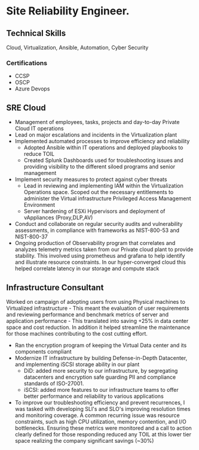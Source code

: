 # Site Reliability Engineer.

## Technical Skills
Cloud, Virtualization, Ansible, Automation, Cyber Security

### Certifications
- CCSP
- OSCP
- Azure Devops 

## SRE Cloud
- Management of employees, tasks, projects and day-to-day Private Cloud IT operations
- Lead on major escalations and incidents in the Virtualization plant 
- Implemented automated processes to improve efficiency and reliability
	- Adopted Ansible within IT operations and deployed playbooks to reduce TOIL
	- Created Splunk Dashboards used for troubleshooting issues and providing visibility to the different siloed programs and senior management
- Implement security measures to protect against cyber threats 
	- Lead in reviewing and implementing IAM within the Virtualization Operations space. Scoped out the necessary entitlements to administer the Virtual infrastructure Privileged Access Management Environment
	- Server hardening of ESXi Hypervisors and deployment of vAppliances (Proxy,DLP,AV)
-  Conduct and collaborate on regular security audits and vulnerability assessments, in compliance with frameworks as NIST-800-53 and NIST-800-37
- Ongoing production of Observability program that correlates and analyzes telemetry metrics taken from our Private cloud plant to provide stability. This involved using prometheus and grafana to help identify and illustrate resource constraints. In our hyper-converged cloud this helped correlate latency in our storage and compute stack 

## Infrastructure Consultant
Worked on campaign of adopting users from using Physical machines to Virtualized infrastructure
	- This meant the evaluation of user requirements and reviewing performance and benchmark metrics of server and application performance
	- This translated into saving +25% in data center space and cost reduction. In addition it helped streamline the maintenance for those machines contributing to the cost cutting effort.
- Ran the encryption program of keeping the Virtual Data center and its components compliant
- Modernize IT infrastructure by building Defense-in-Depth Datacenter, and implementing iSCSI storage ability in our plant 
	- DiD: added more security to our infrastructure, by segregating datacenters and encryption safe guarding PII and compliance standards of ISO-27001.
	- iSCSI: added more features to our infrastructure teams to offer better performance and reliability to various applications
- To improve our troubleshooting efficiency and prevent recurrences, I was tasked with developing SLI's and SLO's improving resolution times and monitoring coverage. A common recurring issue was resource constraints, such as high CPU utilization, memory contention, and I/O bottlenecks. Ensuring these metrics were monitored and a call to action clearly defined for those responding reduced any TOIL at this lower tier space realizing the company significant savings (~30%) 
